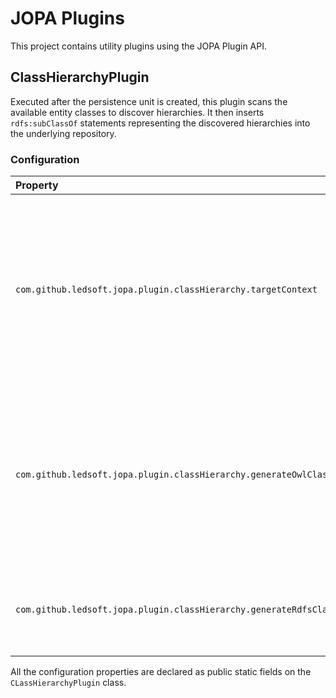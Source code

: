 # JOPA Plugins

This project contains utility plugins using the JOPA Plugin API.

## ClassHierarchyPlugin

Executed after the persistence unit is created, this plugin scans the available entity classes to discover hierarchies.
It then inserts `rdfs:subClassOf` statements representing the discovered hierarchies into the underlying repository.

### Configuration

| Property                                                          | Description                                                                                                                            |
|:------------------------------------------------------------------|:---------------------------------------------------------------------------------------------------------------------------------------|
| `com.github.ledsoft.jopa.plugin.classHierarchy.targetContext`     | Repository context (RDF named graph) int which the model statements should be inserted. If not specified, the default context is used. |
| `com.github.ledsoft.jopa.plugin.classHierarchy.generateOwlClass`  | Whether to also generate OWL class statements (`?x a owl:Class`). Takes precedence over RDFS class statements config (see below).      |
| `com.github.ledsoft.jopa.plugin.classHierarchy.generateRdfsClass` | Whether to also generate RDFS class statements (`?x a rdfs:Class`).                                                                    |                                                                     |

All the configuration properties are declared as public static fields on the `CLassHierarchyPlugin` class.
